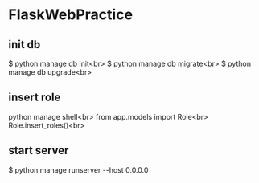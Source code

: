 # FlaskWebPractice

## init db
$ python manage db init\<br>
$ python manage db migrate\<br>
$ python manage db upgrade\<br>

## insert role
python manage shell\<br>
from app.models import Role\<br>
Role.insert_roles()\<br>

## start server
$ python manage runserver --host 0.0.0.0

